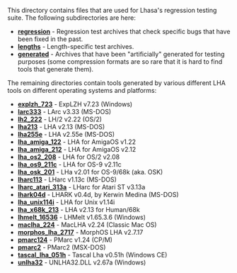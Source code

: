 This directory contains files that are used for Lhasa's regression
testing suite. The following subdirectories are here:

 * **[regression](regression/)** - Regression test archives that check
   specific bugs that have been fixed in the past.
 * **[lengths](lengths/)** - Length-specific test archives.
 * **[generated](generated/)** - Archives that have been "artificially"
   generated for testing purposes (some compression formats are so rare
   that it is hard to find tools that generate them).

The remaining directories contain tools generated by various different
LHA tools on different operating systems and platforms:

 * **[explzh_723](explzh_723/)** - ExpLZH v7.23 (Windows)
 * **[larc333](larc333/)** - LArc v3.33 (MS-DOS)
 * **[lh2_222](lh2_222/)** - LH/2 v2.22 (OS/2)
 * **[lha213](lha213/)** - LHA v2.13 (MS-DOS)
 * **[lha255e](lha255e/)** - LHA v2.55e (MS-DOS)
 * **[lha_amiga_122](lha_amiga_122/)** - LHA for AmigaOS v1.22
 * **[lha_amiga_212](lha_amiga_212/)** - LHA for AmigaOS v2.12
 * **[lha_os2_208](lha_os2_208/)** - LHA for OS/2 v2.08
 * **[lha_os9_211c](lha_os9_211c/)** - LHA for OS-9 v2.11c
 * **[lha_osk_201](lha_osk_201/)** - LHa v2.01 for OS-9/68k (aka. OSK)
 * **[lharc113](lharc113/)** - LHarc v1.13c (MS-DOS)
 * **[lharc_atari_313a](lharc_atari_313a/)** - LHarc for Atari ST v3.13a
 * **[lhark04d](lhark04d/)** - LHARK v0.4d, by Kerwin Medina (MS-DOS)
 * **[lha_unix114i](lha_unix114i/)** - LHA for Unix v1.14i
 * **[lha_x68k_213](lha_x68k_213/)** - LHA v2.13 for Human/68k
 * **[lhmelt_16536](lhmelt_16536/)** - LHMelt v1.65.3.6 (Windows)
 * **[maclha_224](maclha_224/)** - MacLHA v2.24 (Classic Mac OS)
 * **[morphos_lha_2717](morphos_lha_2717/)** - MorphOS LHA v2.7.17
 * **[pmarc124](pmarc124/)** - PMarc v1.24 (CP/M)
 * **[pmarc2](pmarc2/)** - PMarc2 (MSX-DOS)
 * **[tascal_lha_051h](tascal_lha_051h/)** - Tascal Lha v0.51h (Windows CE)
 * **[unlha32](unlha32/)** - UNLHA32.DLL v2.67a (Windows)
